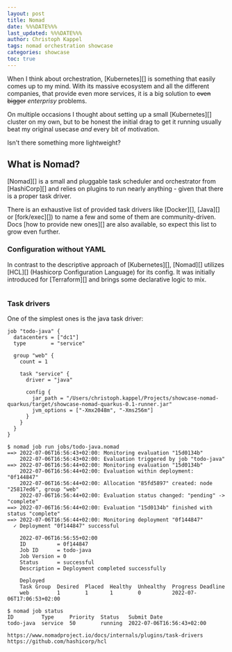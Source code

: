 ```yaml
---
layout: post
title: Nomad
date: %%%DATE%%%
last_updated: %%%DATE%%%
author: Christoph Kappel
tags: nomad orchestration showcase
categories: showcase
toc: true
---
```

When I think about orchestration, [Kubernetes][] is something that easily comes up to my mind.
With its massive ecosystem and all the different companies, that provide even more services, it is
a big solution to ~~even bigger~~ *enterprisy* problems.

On multiple occasions I thought about setting up a small [Kubernetes][] cluster on my own, but to
be honest the initial drag to get it running usually beat my original usecase *and* every bit of
motivation.

Isn't there something more lightweight?

## What is Nomad?

[Nomad][] is a small and pluggable task scheduler and orchestrator from [HashiCorp][] and relies on
plugins to run nearly anything - given that there is a proper task driver.

There is an exhaustive list of provided task drivers like [Docker][], [Java][] or [fork/exec][]) to
name a few and some of them are community-driven.
Docs [how to provide new ones][] are also available, so expect this list to grow even further.

### Configuration without YAML

In contrast to the descriptive approach of [Kubernetes][], [Nomad][] utilizes [HCL][]
(Hashicorp Configuration Language) for its config.
It was initially introduced for [Terraform][] and brings some declarative logic to mix.

```hcl
```

### Task drivers

One of the simplest ones is the java task driver:


```hcl
job "todo-java" {
  datacenters = ["dc1"]
  type        = "service"

  group "web" {
    count = 1

    task "service" {
      driver = "java"

      config {
        jar_path = "/Users/christoph.kappel/Projects/showcase-nomad-quarkus/target/showcase-nomad-quarkus-0.1-runner.jar"
        jvm_options = ["-Xmx2048m", "-Xms256m"]
      }
    }
  }
}
```

```shell
$ nomad job run jobs/todo-java.nomad
==> 2022-07-06T16:56:43+02:00: Monitoring evaluation "15d0134b"
    2022-07-06T16:56:43+02:00: Evaluation triggered by job "todo-java"
==> 2022-07-06T16:56:44+02:00: Monitoring evaluation "15d0134b"
    2022-07-06T16:56:44+02:00: Evaluation within deployment: "0f144847"
    2022-07-06T16:56:44+02:00: Allocation "85fd5897" created: node "25817ed6", group "web"
    2022-07-06T16:56:44+02:00: Evaluation status changed: "pending" -> "complete"
==> 2022-07-06T16:56:44+02:00: Evaluation "15d0134b" finished with status "complete"
==> 2022-07-06T16:56:44+02:00: Monitoring deployment "0f144847"
  ✓ Deployment "0f144847" successful

    2022-07-06T16:56:55+02:00
    ID          = 0f144847
    Job ID      = todo-java
    Job Version = 0
    Status      = successful
    Description = Deployment completed successfully

    Deployed
    Task Group  Desired  Placed  Healthy  Unhealthy  Progress Deadline
    web         1        1       1        0          2022-07-06T17:06:53+02:00
```

```shell
$ nomad job status
ID         Type     Priority  Status   Submit Date
todo-java  service  50        running  2022-07-06T16:56:43+02:00
```

```log
https://www.nomadproject.io/docs/internals/plugins/task-drivers
https://github.com/hashicorp/hcl
```